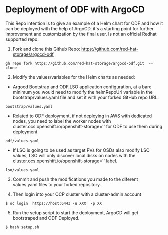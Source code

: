 # Deployment of ODF with ArgoCD

This Repo intention is to give an example of a Helm chart for ODF and how it can be
deployed with the help of ArgoCD, it's a starting point for further improvement
and customization by the final user. Is not an official Redhat supported repo.

1. Fork and clone this Github Repo: https://github.com/red-hat-storage/argocd-odf

``` 
gh repo fork https://github.com/red-hat-storage/argocd-odf.git  --clone 
```

2. Modify the values/variables for the Helm charts as needed:

- Argocd Bootstrap and ODF,LSO application configuration, at a bare minimum you
  would need to modify the helmRepoUrl variable in the bootstrap/values.yaml file and set it with your forked
  GitHub repo URL.

```
bootstrap/values.yaml
```
- Related to ODF deployment, if not deploying in AWS with dedicated nodes, you
  need to label the worker nodes with
  cluster.ocs.openshift.io/openshift-storage='' for ODF to use them during
  deployment

```
odf/values.yaml
```

- If LSO is going to be used as target PVs for OSDs also modify LSO values, LSO
  will only discover local disks on nodes with the
  cluster.ocs.openshift.io/openshift-storage='' label.

```
lso/values.yaml
```

3. Commit and push the modifications you made to the diferent values.yaml files to your forked repository. 

4. Then login into your OCP cluster with a cluster-admin account 

```
$ oc login  https://host:6443 -u XXX  -p XX
```

5. Run the setup script to start the deployment, ArgoCD will get bootstraped and ODF Deployed.

```
$ bash setup.sh
```
